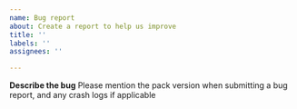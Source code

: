 ```yaml
---
name: Bug report
about: Create a report to help us improve
title: ''
labels: ''
assignees: ''

---
```


**Describe the bug**
Please mention the pack version when submitting a bug report, and any crash logs if applicable
